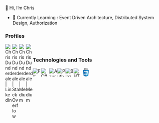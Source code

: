👋 Hi, I’m Chris

- 🌱 Currently Learning : Event Driven Architecture, Distributed System Design, Authorization

### Profiles

[<img align="left" alt="Chris Dunderdale | LinkedIn" width="22px" src="https://a.storyblok.com/f/114267/512x512/fe56eadc8c/linkedin.png" />][linkedin]
[<img align="left" alt="Chris Dunderdale | Stack Overflow" width="22px" src="https://upload.wikimedia.org/wikipedia/commons/e/ef/Stack_Overflow_icon.svg" />][stackoverflow]
[<img align="left" alt="Chris Dunderdale | Medium" width="22px" src="https://www.svgrepo.com/show/450231/medium.svg" />][medium]
[<img align="left" alt="Chris Dunderdale | Medium" width="22px" src="https://www.svgrepo.com/show/217753/github.svg" />][github]

<br />

### Technologies and Tools

<img align="left" alt="F#" width="26px" style="max-height:26px" src="https://upload.wikimedia.org/wikipedia/commons/6/66/F_Sharp_logo.svg" />
<img align="left" alt="C#" width="26px" style="max-height:26px" src="https://upload.wikimedia.org/wikipedia/commons/0/0d/C_Sharp_wordmark.svg" />
<img align="left" alt="Azure" width="26px" style="max-height:26px" src="https://upload.wikimedia.org/wikipedia/commons/f/fa/Microsoft_Azure.svg" />
<img align="left" alt="Python" width="26px" style="max-height:26px" src="https://upload.wikimedia.org/wikipedia/commons/c/c3/Python-logo-notext.svg" />
<img align="left" alt="Blazor" width="26px" style="max-height:26px" src="https://devblogs.microsoft.com/dotnet/wp-content/uploads/sites/16/2019/04/BrandBlazor_nohalo_1000x.png" />
<img align="left" alt="HTML" width="26px" style="max-height:26px" src="https://upload.wikimedia.org/wikipedia/commons/6/61/HTML5_logo_and_wordmark.svg"/>
<img align="left" alt="CSS" width="26px" style="max-height:26px" src="https://raw.githubusercontent.com/github/explore/80688e429a7d4ef2fca1e82350fe8e3517d3494d/topics/css/css.png"/>





[linkedin]: https://www.linkedin.com/in/cdunderdale/
[stackoverflow]: https://stackoverflow.com/users/13704643/christopher-dunderdale
[medium]: https://medium.com/@chrisdunderdale
[github]: https://thatstatsguy.github.io/

<!---
thatstatsguy/thatstatsguy is a ✨ special ✨ repository because its `README.md` (this file) appears on your GitHub profile.
You can click the Preview link to take a look at your changes.
--->
